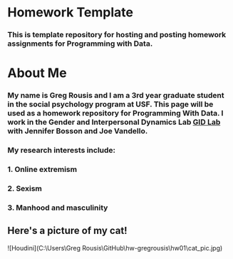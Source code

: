 # Homework Template

### This is template repository for hosting and posting homework assignments for Programming with Data.


# About Me

### My name is Greg Rousis and I am a 3rd year graduate student in the social psychology program at USF. This page will be used as a homework repository for **Programming With Data**. I work in the Gender and Interpersonal Dynamics Lab [GID Lab](http://www.gender-interpersonal-dynamics-lab.com/) with Jennifer Bosson and Joe Vandello.

### My research interests include:
### 1. Online extremism
### 2. Sexism 
### 3. Manhood and masculinity


## Here's a picture of my cat!

![Houdini](C:\Users\Greg Rousis\GitHub\hw-gregrousis\hw01\cat_pic.jpg)